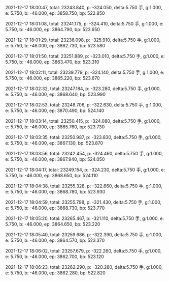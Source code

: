 2021-12-17 18:00:47, total: 23243.840, p: -324.050, delta:5.750 手, g:1.000, e: 5.750, b: -46.000, ep: 3858.750, bp: 522.850

2021-12-17 18:01:08, total: 23241.175, p: -324.410, delta:5.750 手, g:1.000, e: 5.750, b: -46.000, ep: 3864.790, bp: 523.650

2021-12-17 18:01:29, total: 23236.098, p: -325.910, delta:5.750 手, g:1.000, e: 5.750, b: -46.000, ep: 3862.730, bp: 523.580

2021-12-17 18:01:50, total: 23251.889, p: -323.010, delta:5.750 手, g:1.000, e: 5.750, b: -46.000, ep: 3863.470, bp: 523.310

2021-12-17 18:02:11, total: 23239.779, p: -324.140, delta:5.750 手, g:1.000, e: 5.750, b: -46.000, ep: 3865.220, bp: 523.670

2021-12-17 18:02:32, total: 23247.184, p: -323.280, delta:5.750 手, g:1.000, e: 5.750, b: -46.000, ep: 3868.640, bp: 523.990

2021-12-17 18:02:53, total: 23248.706, p: -322.630, delta:5.750 手, g:1.000, e: 5.750, b: -46.000, ep: 3870.490, bp: 524.140

2021-12-17 18:03:14, total: 23250.415, p: -324.080, delta:5.750 手, g:1.000, e: 5.750, b: -46.000, ep: 3865.760, bp: 523.730

2021-12-17 18:03:35, total: 23250.987, p: -323.830, delta:5.750 手, g:1.000, e: 5.750, b: -46.000, ep: 3867.130, bp: 523.870

2021-12-17 18:03:56, total: 23242.454, p: -324.460, delta:5.750 手, g:1.000, e: 5.750, b: -46.000, ep: 3867.940, bp: 524.050

2021-12-17 18:04:17, total: 23249.154, p: -324.230, delta:5.750 手, g:1.000, e: 5.750, b: -46.000, ep: 3868.650, bp: 524.110

2021-12-17 18:04:38, total: 23255.328, p: -322.660, delta:5.750 手, g:1.000, e: 5.750, b: -46.000, ep: 3868.780, bp: 523.930

2021-12-17 18:04:59, total: 23255.798, p: -321.430, delta:5.750 手, g:1.000, e: 5.750, b: -46.000, ep: 3868.730, bp: 523.770

2021-12-17 18:05:20, total: 23265.467, p: -321.110, delta:5.750 手, g:1.000, e: 5.750, b: -46.000, ep: 3864.650, bp: 523.220

2021-12-17 18:05:40, total: 23259.686, p: -322.390, delta:5.750 手, g:1.000, e: 5.750, b: -46.000, ep: 3864.570, bp: 523.370

2021-12-17 18:06:02, total: 23257.679, p: -322.260, delta:5.750 手, g:1.000, e: 5.750, b: -46.000, ep: 3862.700, bp: 523.120

2021-12-17 18:06:23, total: 23262.290, p: -320.280, delta:5.750 手, g:1.000, e: 5.750, b: -46.000, ep: 3862.280, bp: 522.820